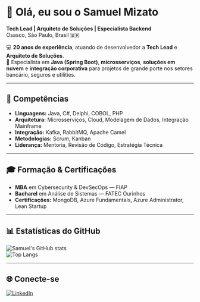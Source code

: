 # 👋 Olá, eu sou o Samuel Mizato  

**Tech Lead | Arquiteto de Soluções | Especialista Backend**  
Osasco, São Paulo, Brasil 🇧🇷  

💻 **20 anos de experiência**, atuando de desenvolvedor a **Tech Lead** e **Arquiteto de Soluções**.  
🚀 Especialista em **Java (Spring Boot)**, **microsserviços**, **soluções em nuvem** e **integração corporativa** para projetos de grande porte nos setores bancário, seguros e utilities.  

---

## 🔧 Competências
- **Linguagens:** Java, C#, Delphi, COBOL, PHP  
- **Arquitetura:** Microsserviços, Cloud, Modelagem de Dados, Integração Mainframe  
- **Integração:** Kafka, RabbitMQ, Apache Camel  
- **Metodologias:** Scrum, Kanban  
- **Liderança:** Mentoria, Revisão de Código, Estratégia Técnica  

---

## 🎓 Formação & Certificações
- **MBA** em Cybersecurity & DevSecOps — FIAP  
- **Bacharel** em Análise de Sistemas — FATEC Ourinhos  
- **Certificações:** MongoDB, Azure Fundamentals, Azure Administrator, Lean Startup  

---

## 📊 Estatísticas do GitHub  
![Samuel's GitHub stats](https://github-readme-stats.vercel.app/api?username=smizato&show_icons=true&theme=dracula)  
![Top Langs](https://github-readme-stats.vercel.app/api/top-langs/?username=smizato&layout=compact&theme=dracula)  

---

## 🌐 Conecte-se
[![LinkedIn](https://img.shields.io/badge/LinkedIn-0077B5?style=for-the-badge&logo=linkedin&logoColor=white)](https://www.linkedin.com/in/samuel-mizato)
